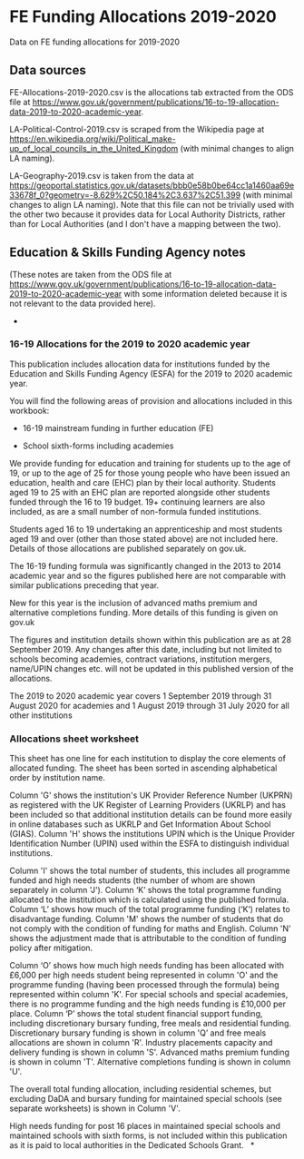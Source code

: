 # FE Funding Allocations 2019-2020
Data on FE funding allocations for 2019-2020

## Data sources

FE-Allocations-2019-2020.csv is the allocations tab extracted from the ODS file at https://www.gov.uk/government/publications/16-to-19-allocation-data-2019-to-2020-academic-year.

LA-Political-Control-2019.csv is scraped from the Wikipedia page at https://en.wikipedia.org/wiki/Political_make-up_of_local_councils_in_the_United_Kingdom (with minimal changes to align LA naming).

LA-Geography-2019.csv is taken from the data at https://geoportal.statistics.gov.uk/datasets/bbb0e58b0be64cc1a1460aa69e33678f_0?geometry=-8.629%2C50.184%2C3.637%2C51.399 (with minimal changes to align LA naming). Note that this file can not be trivially used with the other two because it provides data for Local Authority Districts, rather than for Local Authorities (and I don't have a mapping between the two).


## Education & Skills Funding Agency notes

(These notes are taken from the ODS file at https://www.gov.uk/government/publications/16-to-19-allocation-data-2019-to-2020-academic-year with some information deleted because it is not relevant to the data provided here).

*
### 16-19 Allocations for the 2019 to 2020 academic year

This publication includes allocation data for institutions funded by the Education and Skills Funding Agency (ESFA) for the 2019 to 2020 academic year.

You will find the following areas of provision and allocations included in this workbook:

- 16-19 mainstream funding in further education (FE)

- School sixth-forms including academies

We provide funding for education and training for students up to the age of 19, or up to the age of 25 for those young people who have been issued an education, health and care (EHC) plan by their local authority. Students aged 19 to 25 with an EHC plan are reported alongside other students funded through the 16 to 19 budget. 19+ continuing learners are also included, as are a small number of non-formula funded institutions.

Students aged 16 to 19 undertaking an apprenticeship and most students aged 19 and over (other than those stated above) are not included here. Details of those allocations are published separately on gov.uk.

The 16-19 funding formula was significantly changed in the 2013 to 2014 academic year and so the figures published here are not comparable with similar publications preceding that year.

New for this year is the inclusion of advanced maths premium and alternative completions funding. More details of this funding is given on gov.uk

The figures and institution details shown within this publication are as at 28 September 2019. Any changes after this date, including but not limited to schools becoming academies, contract variations, institution mergers, name/UPIN changes etc. will not be updated in this published version of the allocations.

The 2019 to 2020 academic year covers 1 September 2019 through 31 August 2020 for academies and 1 August 2019 through 31 July 2020 for all other institutions

### Allocations sheet worksheet

This sheet has one line for each institution to display the core elements of allocated funding. The sheet has been sorted in ascending alphabetical order by institution name.

Column 'G' shows the institution's UK Provider Reference Number (UKPRN) as registered with the UK Register of Learning Providers (UKRLP) and has been included so that additional institution details can be found more easily in online databases such as UKRLP and Get Information About School (GIAS). Column 'H' shows the institutions UPIN which is the Unique Provider Identification Number (UPIN) used within the ESFA to distinguish individual institutions.

Column 'I' shows the total number of students, this includes all programme funded and high needs students (the number of whom are  shown separately in column 'J'). Column ‘K’ shows the total programme funding allocated to the institution which is calculated using the published formula.  Column ‘L’ shows how much of the total programme funding (‘K’) relates to disadvantage funding. Column 'M' shows the number of students that do not comply with the condition of funding for maths and English. Column 'N' shows the adjustment made that is attributable to the condition of funding policy after mitigation. 

Column ‘O’ shows how much high needs funding has been allocated with £6,000 per high needs student being represented in column 'O' and the programme funding (having been processed through the formula) being represented within column 'K'. For special schools and special academies, there is no programme funding and the high needs funding is £10,000 per place. Column ‘P’ shows the total student financial support funding, including discretionary bursary funding, free meals and residential funding. Discretionary bursary funding is shown in column 'Q’ and free meals allocations are shown in column 'R'. Industry placements capacity and delivery funding is shown in column 'S'. Advanced maths premium funding is shown in column 'T'. Alternative completions funding is shown in column 'U'.

The overall total funding allocation, including residential schemes, but excluding DaDA and bursary funding for maintained special schools (see separate worksheets) is shown in Column 'V'. 

High needs funding for post 16 places in maintained special schools and maintained schools with sixth forms, is not included within this publication as it is paid to local authorities in the Dedicated Schools Grant.  
*
